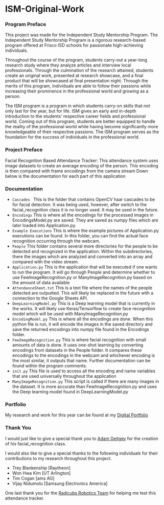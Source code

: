 # ISM-Original-Work
### Program Preface
 This project was made for the Independent Study 
 Mentorship Program. The Independent Study Mentorship 
 Program is a rigorous research-based program offered 
 at Frisco ISD schools for passionate high-achieving 
 individuals.

Throughout the course of the program, students 
carry-out a year-long research study where they 
analyze articles and interview local professionals. 
Through the culmination of the research attained, 
students create an original work, presented at 
research showcase, and a final product that will be 
showcased at final presentation night. Through the 
merits of this program, individuals are able to follow 
their passions while increasing their prominence in the 
professional world and growing as a person.

The ISM program is a program in which students carry-on skills that not only last for the year, but for life. ISM gives an early and in-depth introduction to the students' respective career fields and professional world. Coming out of this program, students are better equipped to handle the reality of the professional world while having become significantly more knowledgeable of their respective passions. The ISM program serves as the foundation for the success of individuals in the professional world.
### Project Preface 
 Facial Recognition Based Attendance Tracker: This 
 attendance system uses image datasets to create an
 average encoding of the person. This encoding is 
 then compared with frame encodings from the camera 
 stream Down below is the documentation for each 
 part of this application
 
### Documentation
* `Cascades `
 This is the folder that contains OpenCV haar cascades to 
be for facial detection. It was being used, however, after 
switch to the facial_recognition class it is no longer used.
It may be used in the future.
* `Encodings` 
This is where all the encodings for the processed images in EncodingsModel.py
are saved. They are saved as numpy files which are later loaded into Application.py.
* `Example Executions` 
This is where the example pictures of Application.py executions can be found. In this folder,
you can find the actual face recognition occurring through the webcam.
* `People`
This folder contains several more directories for the people 
to be detected and recognized in the application. Within the 
subdirectories, there the images which are analyzed and converted 
into an array and compared with the video stream.
* `Application.py`
This is the application that will be executed if one wants to run the program. It 
will go through People and determine whether to use FewImageRecognition.py or ManyImageRecognition.py 
based on the amount of data available
* `AttendanceSheet.txt`
This is a text file where the names of the people detected are outputted. This will 
likely be replaced in the future with a connection to the Google Sheets API.
* `DeepLearningModel.py`
This is a Deep learning model that is currently in the works. It will likely
use Keras/Tensorflow to create face recognition model which will be used with
ManyImageRecognition.py
* `EncodingModel.py`
This is where all the encodings are done. When this python file is run,
it will encode the images in the saved directory and save the returned encodings
into numpy file found in the Encodings folder.
* `FewImageRecognition.py`
This is where facial recognition with small amounts of data is done. It uses one-shot learning by converting encodings
from datasets in the People folder. It compares these encodings to the encodings in the webcam and whichever encoding
is the most similar, it outputs that name. 
Further documentation can be found within
the program comments.
* `init.py`
This file is used to access all the encoding and name variables that are used universally
throughout the application
* `ManyImageRecognition.py`
This script is called if there are many images in the dataset. It is more accurate than FewImageRecognition.py and 
uses the Deep learning model found in DeepLearningModel.py


### Portfolio
My research and work for this year can be found at my
[Digital Portfolio](https://samratsahoo.weebly.com)

### Thank You
I would just like to give a  special thank you to [Adam Geitgey](https://github.com/ageitgey) for 
the creation of his facial_recognition class. 

I would also like to give a special thanks to the following individuals for their contributions
to my research throughout this project.
* Trey Blankenship [Raytheon]
* Won Hwa Kim [UT Arlington]
* Tim Cogan [ams AG]
* Vijay Nidumolu [Samsung Electronics America]

One last thank you for the [Radicubs Robotics Team](https://radicubs.wixsite.com/robotics) for 
helping me test this attendance tracker. 
